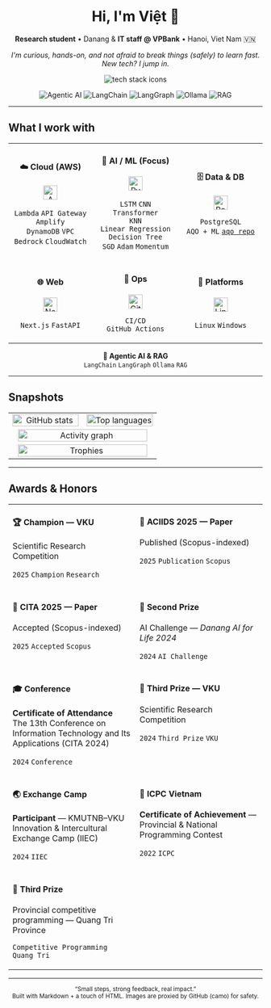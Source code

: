 <!-- Profile README for @hqvjet -->
<!-- Hero / Header -->
<h1 align="center">Hi, I'm Việt 👋</h1>

<p align="center">
  <strong>Research student</strong> • Danang &amp; <strong>IT staff @ VPBank</strong> • Hanoi, Viet Nam 🇻🇳
</p>

<p align="center">
  <em>
    I'm curious, hands-on, and not afraid to break things (safely) to learn fast.<br/>
    New tech? I jump in.
  </em>
</p>

<p align="center">
  <img
    src="https://skillicons.dev/icons?i=aws,nextjs,fastapi,postgres,pytorch,sklearn,linux,windows,git,githubactions,docker&perline=11&v=2"
    alt="tech stack icons"
  />
</p>

<!-- Clean badges (no emoji to avoid mis-render) -->
<p align="center">
  <img src="https://img.shields.io/badge/Agentic%20AI-in%20practice-111?style=flat-square&v=2" alt="Agentic AI"/>
  <img src="https://img.shields.io/badge/LangChain-ready-111?style=flat-square&v=2" alt="LangChain"/>
  <img src="https://img.shields.io/badge/LangGraph-orchestrate-111?style=flat-square&v=2" alt="LangGraph"/>
  <img src="https://img.shields.io/badge/Ollama-local%20LLMs-111?style=flat-square&v=2" alt="Ollama"/>
  <img src="https://img.shields.io/badge/RAG-built-111?style=flat-square&v=2" alt="RAG"/>
</p>

---

## What I work with

<!-- 3×2 grid; chips wrap cleanly across devices -->
<table align="center" width="100%">
  <tr>
    <td width="33%">
      <h4 align="center">☁️ Cloud (AWS)</h4>
      <p align="center">
        <img src="https://skillicons.dev/icons?i=aws&v=3" height="28" alt="AWS"/>
      </p>
      <p align="center">
        <code>Lambda</code> <code>API&nbsp;Gateway</code> <code>Amplify</code><br/>
        <code>DynamoDB</code> <code>VPC</code> <code>Bedrock</code> <code>CloudWatch</code>
      </p>
    </td>
    <td width="34%">
      <h4 align="center">🧠 AI / ML (Focus)</h4>
      <p align="center">
        <img src="https://skillicons.dev/icons?i=python,pytorch,sklearn&perline=3&v=3" height="28" alt="Python, PyTorch, scikit-learn"/>
      </p>
      <p align="center">
        <code>LSTM</code> <code>CNN</code> <code>Transformer</code><br/>
        <code>KNN</code> <code>Linear&nbsp;Regression</code> <code>Decision&nbsp;Tree</code><br/>
        <code>SGD</code> <code>Adam</code> <code>Momentum</code>
      </p>
    </td>
    <td width="33%">
      <h4 align="center">🗄️ Data & DB</h4>
      <p align="center">
        <img src="https://skillicons.dev/icons?i=postgres&v=3" height="28" alt="PostgreSQL"/>
      </p>
      <p align="center">
        <code>PostgreSQL</code> <code>AQO&nbsp;+&nbsp;ML</code>
        <a href="https://github.com/hqvjet/aqo"><code>aqo&nbsp;repo</code></a>
      </p>
    </td>
  </tr>

  <tr>
    <td>
      <h4 align="center">🌐 Web</h4>
      <p align="center">
        <img src="https://skillicons.dev/icons?i=nextjs,fastapi&perline=2&v=3" height="28" alt="Next.js, FastAPI"/>
      </p>
      <p align="center">
        <code>Next.js</code> <code>FastAPI</code>
      </p>
    </td>
    <td>
      <h4 align="center">🚀 Ops</h4>
      <p align="center">
        <img src="https://skillicons.dev/icons?i=githubactions,git,docker&perline=3&v=3" height="28" alt="GitHub Actions, Git, Docker"/>
      </p>
      <p align="center">
        <code>CI/CD</code> <code>GitHub&nbsp;Actions</code>
      </p>
    </td>
    <td>
      <h4 align="center">🧰 Platforms</h4>
      <p align="center">
        <img src="https://skillicons.dev/icons?i=linux,windows&perline=2&v=3" height="28" alt="Linux, Windows"/>
      </p>
      <p align="center">
        <code>Linux</code> <code>Windows</code>
      </p>
    </td>
  </tr>
</table>

<!-- Agentic block: full width, minimal text -->
<p align="center">
  <b>🎯 Agentic AI &amp; RAG</b><br/>
  <code>LangChain</code> <code>LangGraph</code> <code>Ollama</code> <code>RAG</code>
</p>

---

## Snapshots

<table align="center">
  <tr>
    <td width="50%" align="center">
      <!-- Stable stats: no include_all_commits to avoid API failures -->
      <img
        src="https://github-readme-stats.vercel.app/api?username=hqvjet&show_icons=true&hide_title=false&hide_border=true&rank_icon=percentile&cache_seconds=21600&theme=tokyonight&v=2"
        alt="GitHub stats"
        width="100%"
        loading="lazy"
      />
    </td>
    <td width="50%" align="center">
      <img
        src="https://github-readme-stats.vercel.app/api/top-langs/?username=hqvjet&layout=compact&langs_count=8&hide_border=true&cache_seconds=21600&theme=tokyonight&v=2"
        alt="Top languages"
        width="100%"
        loading="lazy"
      />
    </td>
  </tr>
  <tr>
    <td colspan="2" align="center">
      <img
        src="https://github-readme-activity-graph.vercel.app/graph?username=hqvjet&theme=tokyo-night&hide_border=true&area=true"
        alt="Activity graph"
        width="96%"
        loading="lazy"
      />
    </td>
  </tr>
  <tr>
    <td colspan="2" align="center">
      <img
        src="https://github-profile-trophy.vercel.app/?username=hqvjet&no-bg=true&no-frame=true&row=1&column=7&margin-w=10&margin-h=10&theme=onedark&title=MultiLanguage,Commit,PullRequest,Repositories,Stars,Followers,Issues&v=2"
        alt="Trophies"
        width="96%"
        loading="lazy"
      />
    </td>
  </tr>
</table>


---

## Awards & Honors

<!-- Modern compact cards — 2 columns, icon-first, chip-style tags -->
<table align="center" width="100%">
  <tr>
    <td width="50%" valign="top">
      <h4>🏆 Champion — VKU</h4>
      <p>Scientific Research Competition</p>
      <p><code>2025</code> <code>Champion</code> <code>Research</code></p>
    </td>
    <td width="50%" valign="top">
      <h4>📝 ACIIDS 2025 — Paper</h4>
      <p>Published (Scopus-indexed)</p>
      <p><code>2025</code> <code>Publication</code> <code>Scopus</code></p>
    </td>
  </tr>

  <tr>
    <td valign="top">
      <h4>📝 CITA 2025 — Paper</h4>
      <p>Accepted (Scopus-indexed)</p>
      <p><code>2025</code> <code>Accepted</code> <code>Scopus</code></p>
    </td>
    <td valign="top">
      <h4>🥈 Second Prize</h4>
      <p>AI Challenge — <em>Danang AI for Life 2024</em></p>
      <p><code>2024</code> <code>AI&nbsp;Challenge</code></p>
    </td>
  </tr>

  <tr>
    <td valign="top">
      <h4>🎓 Conference</h4>
      <p><strong>Certificate of Attendance</strong><br/>
      The 13th Conference on Information Technology and Its Applications (CITA 2024)</p>
      <p><code>2024</code> <code>Conference</code></p>
    </td>
    <td valign="top">
      <h4>🥉 Third Prize — VKU</h4>
      <p>Scientific Research Competition</p>
      <p><code>2024</code> <code>Third&nbsp;Prize</code> <code>VKU</code></p>
    </td>
  </tr>

  <tr>
    <td valign="top">
      <h4>🌏 Exchange Camp</h4>
      <p><strong>Participant</strong> — KMUTNB–VKU Innovation & Intercultural Exchange Camp (IIEC)</p>
      <p><code>2024</code> <code>IIEC</code></p>
    </td>
    <td valign="top">
      <h4>🏅 ICPC Vietnam</h4>
      <p><strong>Certificate of Achievement</strong> — Provincial & National Programming Contest</p>
      <p><code>2022</code> <code>ICPC</code></p>
    </td>
  </tr>

  <tr>
    <td valign="top">
      <h4>🥉 Third Prize</h4>
      <p>Provincial competitive programming — Quang Tri Province</p>
      <p><code>Competitive&nbsp;Programming</code> <code>Quang&nbsp;Tri</code></p>
    </td>
    <td></td>
  </tr>
</table>

---

<!-- Minimal footer with a friendly vibe -->
<p align="center">
  <sub>“Small steps, strong feedback, real impact.”</sub><br/>
  <sub>Built with Markdown + a touch of HTML. Images are proxied by GitHub (camo) for safety.</sub>
</p>
